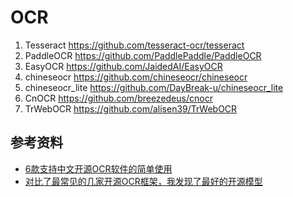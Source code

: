 # OCR

1. Tesseract <https://github.com/tesseract-ocr/tesseract>
2. PaddleOCR <https://github.com/PaddlePaddle/PaddleOCR>
3. EasyOCR <https://github.com/JaidedAI/EasyOCR>
4. chineseocr <https://github.com/chineseocr/chineseocr>
5. chineseocr_lite <https://github.com/DayBreak-u/chineseocr_lite>
6. CnOCR <https://github.com/breezedeus/cnocr>
7. TrWebOCR <https://github.com/alisen39/TrWebOCR>

## 参考资料

- [6款支持中文开源OCR软件的简单使用](https://blog.csdn.net/qq_23091073/article/details/126495395)
- [对比了最常见的几家开源OCR框架，我发现了最好的开源模型](https://zhuanlan.zhihu.com/p/265359676)
